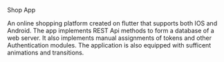 Shop App

An online shopping platform created on flutter that supports both IOS and Android.
The app implements REST Api methods to form a database of a web server.
It also implements manual assignments of tokens and other Authentication modules.
The application is also equipped with sufficent animations and transitions.


